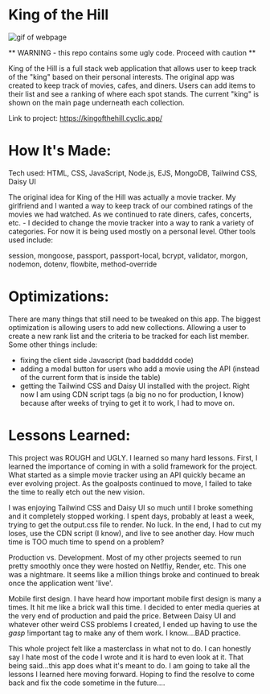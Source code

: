 <h1>King of the Hill</h1>

<img src="kingofthehill.gif" alt="gif of webpage" href="https://kingofthehill.cyclic.app/">

<p color='red'>** WARNING - this repo contains some ugly code. Proceed with caution **</p>

King of the Hill is a full stack web application that allows user to keep track of the "king" based on their personal interests. The original app was created to keep track of movies, cafes, and diners. Users can add items to their list and see a ranking of where each spot stands. The current "king" is shown on the main page underneath each collection.

Link to project: https://kingofthehill.cyclic.app/

<h1>How It's Made:</h1>

Tech used: HTML, CSS, JavaScript, Node.js, EJS, MongoDB, Tailwind CSS, Daisy UI

The original idea for King of the Hill was actually a movie tracker. My girlfriend and I wanted a way to keep track of our combined ratings of the movies we had watched. As we continued to rate diners, cafes, concerts, etc. - I decided to change the movie tracker into a way to rank a variety of categories. For now it is being used mostly on a personal level. Other tools used include:

session, mongoose, passport, passport-local, bcrypt, validator, morgon, nodemon, dotenv, flowbite, method-override

<h1>Optimizations:</h1>

There are many things that still need to be tweaked on this app. The biggest optimization is allowing users to add new collections. Allowing a user to create a new rank list and the criteria to be tracked for each list member. Some other things include:

- fixing the client side Javascript (bad baddddd code)
- adding a modal button for users who add a movie using the API (instead of the current form that is inside the table)
- getting the Tailwind CSS and Daisy UI installed with the project. Right now I am using CDN script tags (a big no no for production, I know) because after weeks of trying to get it to work, I had to move on. 

<h1>Lessons Learned:</h1>

This project was ROUGH and UGLY. I learned so many hard lessons. First, I learned the importance of coming in with a solid framework for the project. What started as a simple movie tracker using an API quickly became an ever evolving project. As the goalposts continued to move, I failed to take the time to really etch out the new vision.

I was enjoying Tailwind CSS and Daisy UI so much until I broke something and it completely stopped working. I spent days, probably at least a week, trying to get the output.css file to render. No luck. In the end, I had to cut my loses, use the CDN script (I know), and live to see another day. How much time is TOO much time to spend on a problem?

Production vs. Development. Most of my other projects seemed to run pretty smoothly once they were hosted on Netlfiy, Render, etc. This one was a nightmare. It seems like a million things broke and continued to break once the application went 'live'. 

Mobile first design. I have heard how important mobile first design is many a times. It hit me like a brick wall this time. I decided to enter media queries at the very end of production and paid the price. Between Daisy UI and whatever other weird CSS problems I created, I ended up having to use the *gasp* !important tag to make any of them work. I know....BAD practice. 

This whole project felt like a masterclass in what not to do. I can honestly say I hate most of the code I wrote and it is hard to even look at it. That being said...this app does what it's meant to do. I am going to take all the lessons I learned here moving forward. Hoping to find the resolve to come back and fix the code sometime in the future....